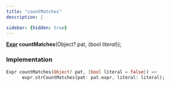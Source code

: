 ```yaml
---
title: "countMatches"
description: |

sidebar: {hidden: true}
---
```

<span class="dart-code"><strong>[Expr] countMatches</strong>(<span class="nobr">Object? pat</span>, {<span class="nobr">bool <i>literal</i></span>});</span>


### Implementation
```dart
Expr countMatches(Object? pat, {bool literal = false}) =>
      expr.strCountMatches(pat: pat.expr, literal: literal);
```

[Expr]: /reference/classes/expr/